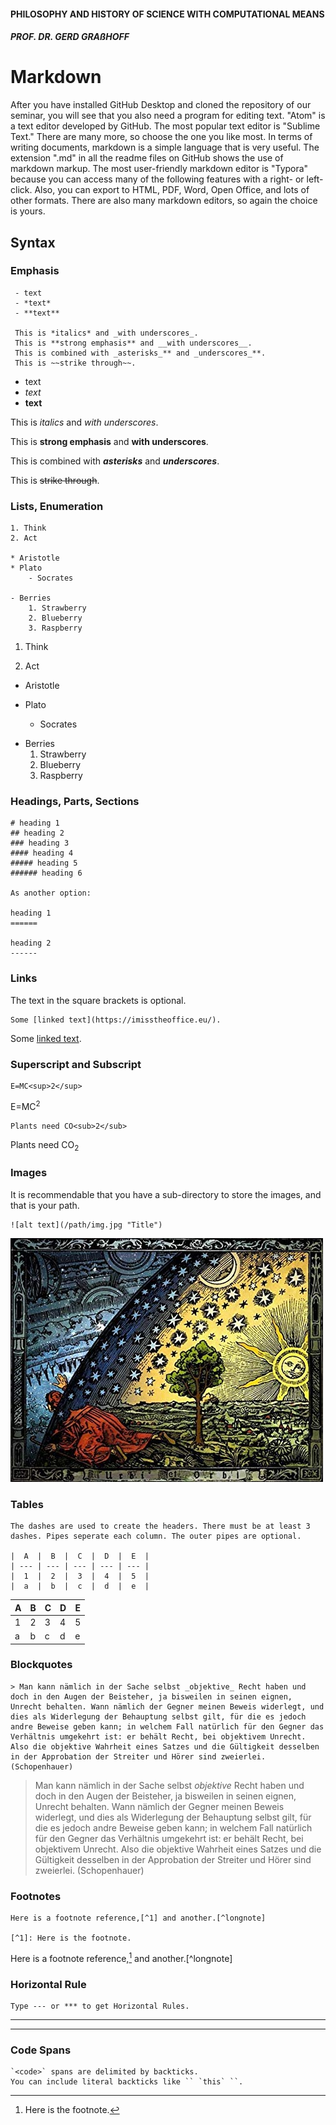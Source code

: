 #### PHILOSOPHY AND HISTORY OF SCIENCE WITH COMPUTATIONAL MEANS

##### PROF. DR. GERD GRAßHOFF 



# Markdown

After you have installed GitHub Desktop and cloned the repository of our seminar, you will see that you also need a program for editing text. "Atom" is a text editor developed by GitHub. The most popular text editor is "Sublime Text." There are many more, so choose the one you like most. In terms of writing documents, markdown is a simple language that is very useful. The extension ".md" in all the readme files on GitHub shows the use of markdown markup. The most user-friendly markdown editor is "Typora" because you can access many of the following features with a right- or left-click. Also, you can export to  HTML, PDF, Word, Open Office, and lots of other formats. There are also many markdown editors, so again the choice is yours.



## Syntax

### Emphasis

```
 - text
 - *text*
 - **text**

 This is *italics* and _with underscores_.
 This is **strong emphasis** and __with underscores__.
 This is combined with _asterisks_** and _underscores_**.
 This is ~~strike through~~.
```

- text
- *text*
- **text**

This is *italics* and _with underscores_.

This is **strong emphasis** and __with underscores__.

This is combined with **_asterisks_** and **_underscores_**.

This is ~~strike through~~.



### Lists, Enumeration

```
1. Think
2. Act

* Aristotle
* Plato
    - Socrates

- Berries
	1. Strawberry
	2. Blueberry
	3. Raspberry
```

1. Think

2. Act

   

* Aristotle
* Plato
    
    - Socrates
    
      

- Berries
	1. Strawberry
	2. Blueberry
	3. Raspberry



### Headings, Parts, Sections

```
# heading 1
## heading 2
### heading 3
#### heading 4
##### heading 5
###### heading 6

As another option:

heading 1
======

heading 2
------
```



### Links

The text in the square brackets is optional.

```
Some [linked text](https://imisstheoffice.eu/).
```

Some [linked text](https://imisstheoffice.eu/).



### Superscript and Subscript

```
E=MC<sup>2</sup>
```

E=MC<sup>2</sup>

```
Plants need CO<sub>2</sub>
```

Plants need CO<sub>2</sub>



### Images

It is recommendable that you have a sub-directory to store the images, and that is your path.

```
![alt text](/path/img.jpg "Title")
```

![Flammarion](assets/Flammarion.jpg "Flammarion Engraving")



### Tables

```
The dashes are used to create the headers. There must be at least 3 dashes. Pipes seperate each column. The outer pipes are optional.

|  A  |  B  |  C  |  D  |  E  |
| --- | --- | --- | --- | --- |
|  1  |  2  |  3  |  4  |  5  |
|  a  |  b  |  c  |  d  |  e  |
```

| A    | B    | C    | D    | E    |
| ---- | ---- | ---- | ---- | ---- |
| 1    | 2    | 3    | 4    | 5    |
| a    | b    | c    | d    | e    |



### Blockquotes 

```
> Man kann nämlich in der Sache selbst _objektive_ Recht haben und doch in den Augen der Beisteher, ja bisweilen in seinen eignen, Unrecht behalten. Wann nämlich der Gegner meinen Beweis widerlegt, und dies als Widerlegung der Behauptung selbst gilt, für die es jedoch andre Beweise geben kann; in welchem Fall natürlich für den Gegner das Verhältnis umgekehrt ist: er behält Recht, bei objektivem Unrecht. Also die objektive Wahrheit eines Satzes und die Gültigkeit desselben in der Approbation der Streiter und Hörer sind zweierlei. (Schopenhauer)
```

>  Man kann nämlich in der Sache selbst _objektive_ Recht haben und doch in den Augen der Beisteher, ja bisweilen in seinen eignen, Unrecht behalten. Wann nämlich der Gegner meinen Beweis widerlegt, und dies als Widerlegung der Behauptung selbst gilt, für die es jedoch andre Beweise geben kann; in welchem Fall natürlich für den Gegner das Verhältnis umgekehrt ist: er behält Recht, bei objektivem Unrecht. Also die objektive Wahrheit eines Satzes und die Gültigkeit desselben in der Approbation der Streiter und Hörer sind zweierlei. (Schopenhauer)



### Footnotes

```
Here is a footnote reference,[^1] and another.[^longnote]

[^1]: Here is the footnote.
```

Here is a footnote reference,[^1] and another.[^longnote]

[^1]: Here is the footnote.



### Horizontal Rule

```
Type --- or *** to get Horizontal Rules.
```

---

***



### Code Spans

```
`<code>` spans are delimited by backticks.
You can include literal backticks like `` `this` ``.
```











